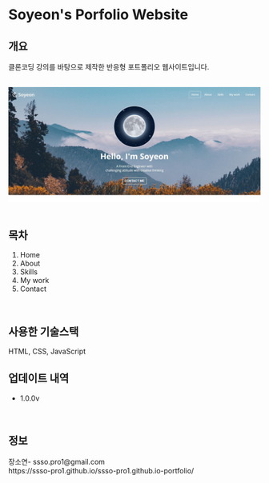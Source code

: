 # Soyeon's Porfolio Website

<h2>개요</h2>
클론코딩 강의를 바탕으로 제작한 반응형 포트폴리오 웹사이트입니다.
<br>
<br>

<img 
    src="imgs/home.JPG" 
    alt="Home"
/>
<br>
<br>

<h2>목차</h2>
<ol>
    <li>Home</li>
    <li>About</li>
    <li>Skills</li>
    <li>My work</li>
    <li>Contact</li>
</ol>
<br>

<h2>사용한 기술스택</h2>
HTML, CSS, JavaScript
<br>

<h2>업데이트 내역</h2>
<ul>
    <li>1.0.0v</li>
</ul>
<br>

<h2>정보</h2>
장소연- ssso.pro1@gmail.com <br>
https://ssso-pro1.github.io/ssso-pro1.github.io-portfolio/
